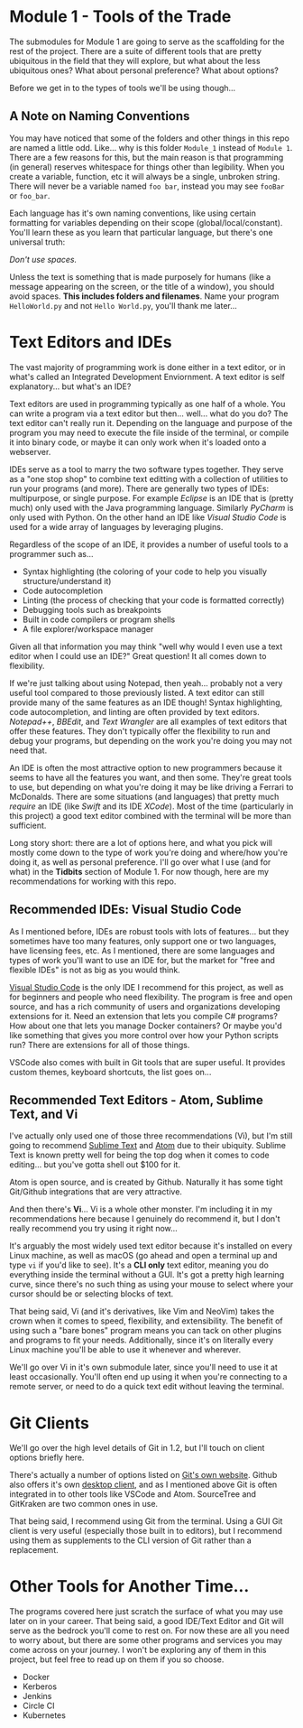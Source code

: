 # Module 1 - Tools of the Trade

The submodules for Module 1 are going to serve as the scaffolding for the rest of the project. There are a suite of different tools that are pretty ubiquitous in the field that they will explore, but what about the less ubiquitous ones? What about personal preference? What about options?

Before we get in to the types of tools we'll be using though...

## A Note on Naming Conventions

You may have noticed that some of the folders and other things in this repo are named a little odd. Like... why is this folder `Module_1` instead of `Module 1`. There are a few reasons for this, but the main reason is that programming (in general) reserves whitespace for things other than legibility. When you create a variable, function, etc it will always be a single, unbroken string. There will never be a variable named `foo bar`, instead you may see `fooBar` or `foo_bar`.

Each language has it's own naming conventions, like using certain formatting for variables depending on their scope (global/local/constant). You'll learn these as you learn that particular language, but there's one universal truth:

*Don't use spaces.*

Unless the text is something that is made purposely for humans (like a message appearing on the screen, or the title of a window), you should avoid spaces. **This includes folders and filenames**. Name your program `HelloWorld.py`  and not `Hello World.py`, you'll thank me later...

# Text Editors and IDEs

The vast majority of programming work is done either in a text editor, or in what's called an Integrated Development Enviornment. A text editor is self explanatory... but what's an IDE?

Text editors are used in programming typically as one half of a whole. You can write a program via a text editor but then... well... what do you do? The text editor can't really run it. Depending on the language and purpose of the program you may need to execute the file inside of the terminal, or compile it into binary code, or maybe it can only work when it's loaded onto a webserver. 

IDEs serve as a tool to marry the two software types together. They serve as a "one stop shop" to combine text editting with a collection of utilities to run your programs (and more). There are generally two types of IDEs: multipurpose, or single purpose. For example *Eclipse* is an IDE that is (pretty much) only used with the Java programming language. Similarly *PyCharm* is only used with Python. On the other hand an IDE like *Visual Studio Code* is used for a wide array of languages by leveraging plugins.

Regardless of the scope of an IDE, it provides a number of useful tools to a programmer such as...

* Syntax highlighting (the coloring of your code to help you visually structure/understand it)
* Code autocompletion
* Linting (the process of checking that your code is formatted correctly)
* Debugging tools such as breakpoints
* Built in code compilers or program shells
* A file explorer/workspace manager

Given all that information you may think "well why would I even use a text editor when I could use an IDE?" Great question! It all comes down to flexibility.

If we're just talking about using Notepad, then yeah... probably not a very useful tool compared to those previously listed. A text editor can still provide many of the same features as an IDE though! Syntax highlighting, code autocompletion, and linting are often provided by text editors. *Notepad++*, *BBEdit*, and *Text Wrangler* are all examples of text editors that offer these features. They don't typically offer the flexibility to run and debug your programs, but depending on the work you're doing you may not need that.

An IDE is often the most attractive option to new programmers because it seems to have all the features you want, and then some. They're great tools to use, but depending on what you're doing it may be like driving a Ferrari to McDonalds. There are some situations (and languages) that pretty much *require* an IDE (like *Swift* and its IDE *XCode*). Most of the time (particularly in this project) a good text editor combined with the terminal will be more than sufficient. 

Long story short: there are a lot of options here, and what you pick will mostly come down to the type of work you're doing and where/how you're doing it, as well as personal preference. I'll go over what I use (and for what) in the **Tidbits** section of Module 1. For now though, here are my recommendations for working with this repo.

## Recommended IDEs: Visual Studio Code

As I mentioned before, IDEs are robust tools with lots of features... but they sometimes have too many features, only support one or two languages, have licensing fees, etc. As I mentioned, there are some languages and types of work you'll want to use an IDE for, but the market for "free and flexible IDEs" is not as big as you would think.

[Visual Studio Code](https://code.visualstudio.com) is the only IDE I recommend for this project, as well as for beginners and people who need flexibility. The program is free and open source, and has a rich community of users and organizations developing extensions for it. Need an extension that lets you compile C# programs? How about one that lets you manage Docker containers? Or maybe you'd like something that gives you more control over how your Python scripts run? There are extensions for all of those things.

VSCode also comes with built in Git tools that are super useful. It provides custom themes, keyboard shortcuts, the list goes on...

## Recommended Text Editors - Atom, Sublime Text, and Vi

I've actually only used one of those three recommendations (Vi), but I'm still going to recommend [Sublime Text](https://www.sublimetext.com) and [Atom](https://atom.io) due to their ubiquity. Sublime Text is known pretty well for being the top dog when it comes to code editing... but you've gotta shell out $100 for it. 

Atom is open source, and is created by Github. Naturally it has some tight Git/Github integrations that are very attractive.

And then there's **Vi**... Vi is a whole other monster. I'm including it in my recommendations here because I genuinely do recommend it, but I don't really recommend you try using it right now...

It's arguably the most widely used text editor because it's installed on every Linux machine, as well as macOS (go ahead and open a terminal up and type `vi` if you'd like to see). It's a **CLI only** text editor, meaning you do everything inside the terminal without a GUI. It's got a pretty high learning curve, since there's no such thing as using your mouse to select where your cursor should be or selecting blocks of text. 

That being said, Vi (and it's derivatives, like Vim and NeoVim) takes the crown when it comes to speed, flexibility, and extensibility. The benefit of using such a "bare bones" program means you can tack on other plugins and programs to fit your needs. Additionally, since it's on literally every Linux machine you'll be able to use it whenever and wherever.

We'll go over Vi in it's own submodule later, since you'll need to use it at least occasionally. You'll often end up using it when you're connecting to a remote server, or need to do a quick text edit without leaving the terminal.

# Git Clients

We'll go over the high level details of Git in 1.2, but I'll touch on client options briefly here. 

There's actually a number of options listed on [Git's own website](https://Git-scm.com/docs/Git-gui). Github also offers it's own [desktop client](https://desktop.Github.com), and as I mentioned above Git is often integrated in to other tools like VSCode and Atom. SourceTree and GitKraken are two common ones in use.

That being said, I recommend using Git from the terminal. Using a GUI Git client is very useful (especially those built in to editors), but I recommend using them as supplements to the CLI version of Git rather than a replacement.

# Other Tools for Another Time...

The programs covered here just scratch the surface of what you may use later on in your career. That being said, a good IDE/Text Editor and Git will serve as the bedrock you'll come to rest on. For now these are all you need to worry about, but there are some other programs and services you may come across on your journey. I won't be exploring any of them in this project, but feel free to read up on them if you so choose.

* Docker
* Kerberos
* Jenkins
* Circle CI
* Kubernetes
